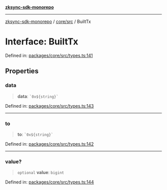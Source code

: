[**zksync-sdk-monorepo**](../../../README.md)

---

[zksync-sdk-monorepo](../../../README.md) / [core/src](../README.md) / BuiltTx

# Interface: BuiltTx

Defined in: [packages/core/src/types.ts:141](https://github.com/dutterbutter/zksync-sdk/blob/128d557933eb10f01edd78c0b3392137ca480daf/packages/core/src/types.ts#L141)

## Properties

### data

> **data**: `` `0x${string}` ``

Defined in: [packages/core/src/types.ts:143](https://github.com/dutterbutter/zksync-sdk/blob/128d557933eb10f01edd78c0b3392137ca480daf/packages/core/src/types.ts#L143)

---

### to

> **to**: `` `0x${string}` ``

Defined in: [packages/core/src/types.ts:142](https://github.com/dutterbutter/zksync-sdk/blob/128d557933eb10f01edd78c0b3392137ca480daf/packages/core/src/types.ts#L142)

---

### value?

> `optional` **value**: `bigint`

Defined in: [packages/core/src/types.ts:144](https://github.com/dutterbutter/zksync-sdk/blob/128d557933eb10f01edd78c0b3392137ca480daf/packages/core/src/types.ts#L144)
